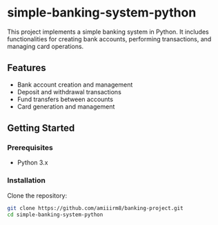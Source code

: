 # simple-banking-system-python

This project implements a simple banking system in Python. It includes functionalities for creating bank accounts, performing transactions, and managing card operations.

## Features

- Bank account creation and management
- Deposit and withdrawal transactions
- Fund transfers between accounts
- Card generation and management

## Getting Started

### Prerequisites

- Python 3.x

### Installation

Clone the repository:

```bash
git clone https://github.com/amiiirm8/banking-project.git
cd simple-banking-system-python
